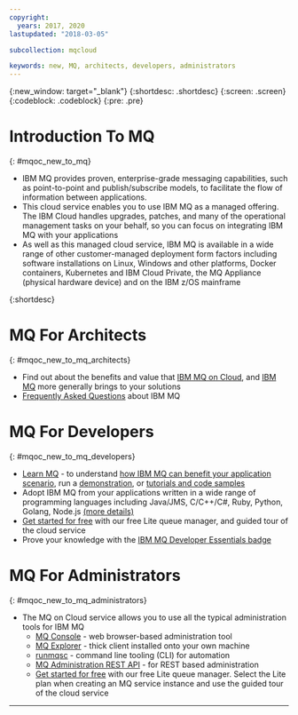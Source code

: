 ```yaml
---
copyright:
  years: 2017, 2020
lastupdated: "2018-03-05"

subcollection: mqcloud

keywords: new, MQ, architects, developers, administrators
---
```


{:new_window: target="_blank"}
{:shortdesc: .shortdesc}
{:screen: .screen}
{:codeblock: .codeblock}
{:pre: .pre}

# Introduction To MQ
{: #mqoc_new_to_mq}

* IBM MQ provides proven, enterprise-grade messaging capabilities, such as point-to-point and publish/subscribe models, to facilitate the flow of information between applications.
* This cloud service enables you to use IBM MQ as a managed offering. The IBM Cloud handles upgrades, patches, and many of the operational management tasks on your behalf, so you can focus on integrating IBM MQ with your applications
* As well as this managed cloud service, IBM MQ is available in a wide range of other customer-managed deployment form factors including software installations on Linux, Windows and other platforms, Docker containers, Kubernetes and IBM Cloud Private, the MQ Appliance (physical hardware device) and on the IBM z/OS mainframe

{:shortdesc}

# MQ For Architects
{: #mqoc_new_to_mq_architects}


* Find out about the benefits and value that [IBM MQ on Cloud](https://www.ibm.com/cloud/mq), and [IBM MQ](https://www.ibm.com/products/mq) more generally brings to your solutions
* [Frequently Asked Questions](https://www.ibm.com/products/mq/faq) about IBM MQ

# MQ For Developers
{: #mqoc_new_to_mq_developers}

* [Learn MQ](https://developer.ibm.com/messaging/learn-mq) - to understand [how IBM MQ can benefit your application scenario](https://developer.ibm.com/messaging/learn-mq/mq-tutorials/getting-started-mq), run a [demonstration](https://developer.ibm.com/messaging/learn-mq/mq-tutorials/mq-connect-to-queue-manager/#cloud), or [tutorials and code samples](https://developer.ibm.com/messaging/learn-mq/mq-tutorials/)
* Adopt IBM MQ from your applications written in a wide range of programming languages including Java/JMS, C/C++/C#, Ruby, Python, Golang, Node.js [(more details)](https://www.ibm.com/support/knowledgecenter/en/SSFKSJ_9.1.0/com.ibm.mq.dev.doc/q022830_.htm)
* [Get started for free](https://cloud.ibm.com/docs/services/mqcloud/index.html#index) with our free Lite queue manager, and guided tour of the cloud service
* Prove your knowledge with the [IBM MQ Developer Essentials badge](https://developer.ibm.com/messaging/learn-mq/mq-tutorials/mq-dev-essentials/)

# MQ For Administrators
{: #mqoc_new_to_mq_administrators}


* The MQ on Cloud service allows you to use all the typical administration tools for IBM MQ
    + [MQ Console](https://cloud.ibm.com/docs/services/mqcloud/mqoc_admin_mqweb.html#mqoc_admin_mqweb) - web browser-based administration tool
    + [MQ Explorer](https://cloud.ibm.com/docs/services/mqcloud/mqoc_admin_mqexp.html#mqoc_admin_mqexp) - thick client installed onto your own machine
    + [runmqsc](https://cloud.ibm.com/docs/services/mqcloud/mqoc_admin_mqcli.html#mqoc_admin_mqcli) - command line tooling (CLI) for automation
    + [MQ Administration REST API](/docs/services/mqcloud?topic=mqcloud-mqoc_qm_rest_api) - for REST based administration
    + [Get started for free](https://cloud.ibm.com/docs/services/mqcloud/index.html#index) with our free Lite queue manager. Select the Lite plan when creating an MQ service instance and use the guided tour of the cloud service



---
